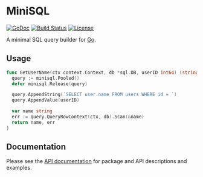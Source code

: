 # MiniSQL

[![GoDoc](https://godoc.org/github.com/bsm/minisql?status.svg)](https://godoc.org/github.com/bsm/minisql)
[![Build Status](https://travis-ci.org/bsm/minisql.svg)](https://travis-ci.org/bsm/minisql)
[![License](https://img.shields.io/badge/License-Apache%202.0-blue.svg)](https://opensource.org/licenses/Apache-2.0)

A minimal SQL query builder for [Go](https://golang.org/).

## Usage

```go
func GetUserName(ctx context.Context, db *sql.DB, userID int64) (string, error) {
  query := minisql.Pooled()
  defer minisql.Release(query)

  query.AppendString(`SELECT user.name FROM users WHERE id = `)
  query.AppendValue(userID)

  var name string
  err := query.QueryRowContext(ctx, db).Scan(&name)
  return name, err
}
```

## Documentation

Please see the [API documentation](https://godoc.org/github.com/bsm/minisql) for package and API descriptions and examples.
